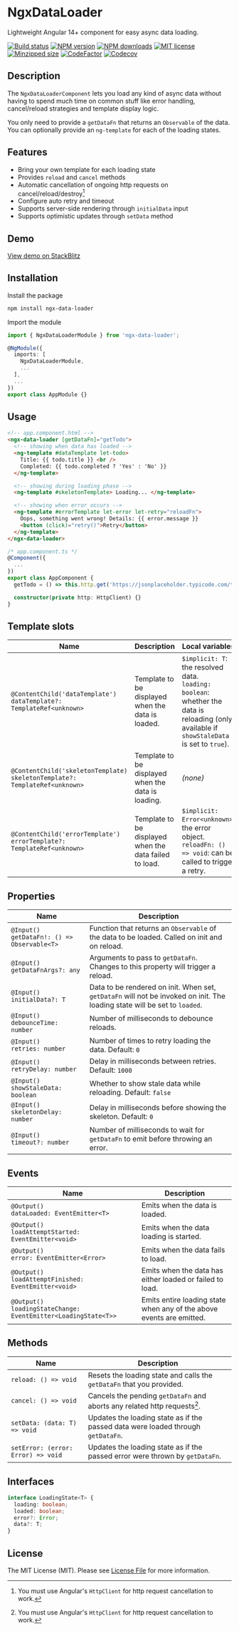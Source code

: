# NgxDataLoader

Lightweight Angular 14+ component for easy async data loading.

[![Build status](https://img.shields.io/github/workflow/status/rensjaspers/ngx-data-loader/CI)](https://github.com/rensjaspers/ngx-data-loader/actions/workflows/main.yml)
[![NPM version](https://img.shields.io/npm/v/ngx-data-loader.svg)](https://www.npmjs.com/package/ngx-data-loader)
[![NPM downloads](https://img.shields.io/npm/dm/ngx-data-loader.svg)](https://www.npmjs.com/package/ngx-data-loader)
[![MIT license](https://img.shields.io/github/license/rensjaspers/ngx-data-loader)](https://github.com/rensjaspers/ngx-data-loader/blob/main/LICENSE)
[![Minzipped size](https://img.shields.io/bundlephobia/minzip/ngx-data-loader)](https://bundlephobia.com/result?p=ngx-data-loader)
[![CodeFactor](https://img.shields.io/codefactor/grade/github/rensjaspers/ngx-data-loader)](https://www.codefactor.io/repository/github/rensjaspers/ngx-data-loader)
[![Codecov](https://img.shields.io/codecov/c/github/rensjaspers/ngx-data-loader)](https://app.codecov.io/gh/rensjaspers/ngx-data-loader)

## Description

The `NgxDataLoaderComponent` lets you load any kind of async data without having to spend much time on common stuff like error handling, cancel/reload strategies and template display logic.

You only need to provide a `getDataFn` that returns an `Observable` of the data. You can optionally provide an `ng-template` for each of the loading states.

## Features

- Bring your own template for each loading state
- Provides `reload` and `cancel` methods
- Automatic cancellation of ongoing http requests on cancel/reload/destroy[^note]
- Configure auto retry and timeout
- Supports server-side rendering through `initialData` input
- Supports optimistic updates through `setData` method

## Demo

[View demo on StackBlitz](https://stackblitz.com/edit/ngx-data-loader-demo?file=src%2Fapp%2Fapp.component.html)

## Installation

Install the package

```bash
npm install ngx-data-loader
```

Import the module

```typescript
import { NgxDataLoaderModule } from 'ngx-data-loader';

@NgModule({
  imports: [
    NgxDataLoaderModule,
    ...
  ],
  ...
})
export class AppModule {}
```

## Usage

```html
<!-- app.component.html -->
<ngx-data-loader [getDataFn]="getTodo">
  <!-- showing when data has loaded -->
  <ng-template #dataTemplate let-todo>
    Title: {{ todo.title }} <br />
    Completed: {{ todo.completed ? 'Yes' : 'No' }}
  </ng-template>

  <!-- showing during loading phase -->
  <ng-template #skeletonTemplate> Loading... </ng-template>

  <!-- showing when error occurs -->
  <ng-template #errorTemplate let-error let-retry="reloadFn">
    Oops, something went wrong! Details: {{ error.message }}
    <button (click)="retry()">Retry</button>
  </ng-template>
</ngx-data-loader>
```

```typescript
/* app.component.ts */
@Component({
  ...
})
export class AppComponent {
  getTodo = () => this.http.get('https://jsonplaceholder.typicode.com/todos/1');

  constructor(private http: HttpClient) {}
}
```

## Template slots

| Name                                                                              | Description                                            | Local variables                                                                                                                                 |
| --------------------------------------------------------------------------------- | ------------------------------------------------------ | ----------------------------------------------------------------------------------------------------------------------------------------------- |
| `@ContentChild('dataTemplate')`<br />`dataTemplate?: TemplateRef<unknown>`        | Template to be displayed when the data is loaded.      | `$implicit: T`: the resolved data.<br />`loading: boolean`: whether the data is reloading (only available if `showStaleData` is set to `true`). |
| `@ContentChild('skeletonTemplate)`<br />`skeletonTemplate?: TemplateRef<unknown>` | Template to be displayed when the data is loading.     | _(none)_                                                                                                                                        |
| `@ContentChild('errorTemplate')`<br />`errorTemplate?: TemplateRef<unknown>`      | Template to be displayed when the data failed to load. | `$implicit: Error<unknown>`: the error object.<br />`reloadFn: () => void`: can be called to trigger a retry.                                   |

## Properties

| Name                                              | Description                                                                                                                |
| ------------------------------------------------- | -------------------------------------------------------------------------------------------------------------------------- |
| `@Input()`<br />`getDataFn!: () => Observable<T>` | Function that returns an `Observable` of the data to be loaded. Called on init and on reload.                              |
| `@Input()`<br />`getDataFnArgs?: any`             | Arguments to pass to `getDataFn`. Changes to this property will trigger a reload.                                          |
| `@Input()`<br />`initialData?: T`                 | Data to be rendered on init. When set, `getDataFn` will not be invoked on init. The loading state will be set to `loaded`. |
| `@Input()`<br />`debounceTime: number`            | Number of milliseconds to debounce reloads.                                                                                |
| `@Input()`<br />`retries: number`                 | Number of times to retry loading the data. Default: `0`                                                                    |
| `@Input()`<br />`retryDelay: number`              | Delay in milliseconds between retries. Default: `1000`                                                                     |
| `@Input()`<br />`showStaleData: boolean`          | Whether to show stale data while reloading. Default: `false`                                                               |
| `@Input()`<br />`skeletonDelay: number`           | Delay in milliseconds before showing the skeleton. Default: `0`                                                            |
| `@Input()`<br />`timeout?: number`                | Number of milliseconds to wait for `getDataFn` to emit before throwing an error.                                           |

## Events

| Name                                                                 | Description                                                          |
| -------------------------------------------------------------------- | -------------------------------------------------------------------- |
| `@Output()`<br />`dataLoaded: EventEmitter<T>`                       | Emits when the data is loaded.                                       |
| `@Output()`<br />`loadAttemptStarted: EventEmitter<void>`            | Emits when the data loading is started.                              |
| `@Output()`<br />`error: EventEmitter<Error>`                        | Emits when the data fails to load.                                   |
| `@Output()`<br />`loadAttemptFinished: EventEmitter<void>`           | Emits when the data has either loaded or failed to load.             |
| `@Output()`<br />`loadingStateChange: EventEmitter<LoadingState<T>>` | Emits entire loading state when any of the above events are emitted. |

## Methods

| Name                               | Description                                                                      |
| ---------------------------------- | -------------------------------------------------------------------------------- |
| `reload: () => void`               | Resets the loading state and calls the `getDataFn` that you provided.            |
| `cancel: () => void`               | Cancels the pending `getDataFn` and aborts any related http requests[^note].     |
| `setData: (data: T) => void`       | Updates the loading state as if the passed data were loaded through `getDataFn`. |
| `setError: (error: Error) => void` | Updates the loading state as if the passed error were thrown by `getDataFn`.     |

[^note]: You must use Angular's `HttpClient` for http request cancellation to work.

## Interfaces

```typescript
interface LoadingState<T> {
  loading: boolean;
  loaded: boolean;
  error?: Error;
  data?: T;
}
```

## License

The MIT License (MIT). Please see [License File](https://github.com/rensjaspers/ngx-data-loader/blob/main/LICENSE) for more information.
